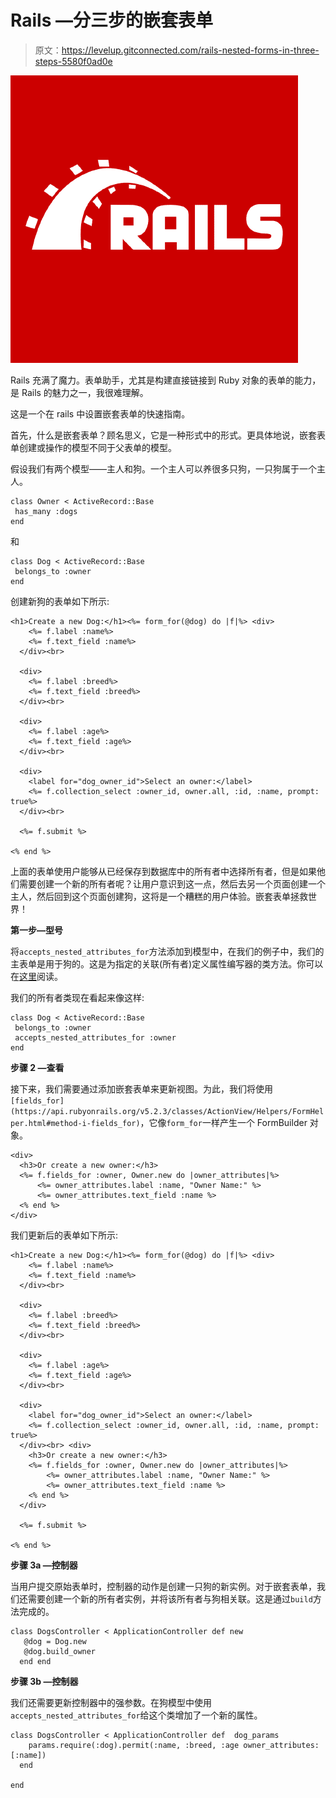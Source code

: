 # Rails —分三步的嵌套表单

> 原文：<https://levelup.gitconnected.com/rails-nested-forms-in-three-steps-5580f0ad0e>

![](img/e178d3034f65d48448206c863cdf2365.png)

Rails 充满了魔力。表单助手，尤其是构建直接链接到 Ruby 对象的表单的能力，是 Rails 的魅力之一，我很难理解。

这是一个在 rails 中设置嵌套表单的快速指南。

首先，什么是嵌套表单？顾名思义，它是一种形式中的形式。更具体地说，嵌套表单创建或操作的模型不同于父表单的模型。

假设我们有两个模型——主人和狗。一个主人可以养很多只狗，一只狗属于一个主人。

```
class Owner < ActiveRecord::Base
 has_many :dogs
end
```

和

```
class Dog < ActiveRecord::Base
 belongs_to :owner
end
```

创建新狗的表单如下所示:

```
<h1>Create a new Dog:</h1><%= form_for(@dog) do |f|%> <div>
    <%= f.label :name%>
    <%= f.text_field :name%>
  </div><br>

  <div>
    <%= f.label :breed%>
    <%= f.text_field :breed%>
  </div><br>

  <div>
    <%= f.label :age%>
    <%= f.text_field :age%>
  </div><br>

  <div>
    <label for="dog_owner_id">Select an owner:</label>
    <%= f.collection_select :owner_id, owner.all, :id, :name, prompt: true%>
  </div><br>

  <%= f.submit %>

<% end %>
```

上面的表单使用户能够从已经保存到数据库中的所有者中选择所有者，但是如果他们需要创建一个新的所有者呢？让用户意识到这一点，然后去另一个页面创建一个主人，然后回到这个页面创建狗，这将是一个糟糕的用户体验。嵌套表单拯救世界！

**第一步—型号**

将`accepts_nested_attributes_for`方法添加到模型中，在我们的例子中，我们的主表单是用于狗的。这是为指定的关联(所有者)定义属性编写器的类方法。你可以在[这里](https://api.rubyonrails.org/classes/ActiveRecord/NestedAttributes/ClassMethods.html)阅读。

我们的所有者类现在看起来像这样:

```
class Dog < ActiveRecord::Base
 belongs_to :owner
 accepts_nested_attributes_for :owner
end
```

**步骤 2 —查看**

接下来，我们需要通过添加嵌套表单来更新视图。为此，我们将使用 [](https://api.rubyonrails.org/v5.2.3/classes/ActionView/Helpers/FormHelper.html#method-i-fields_for) `[fields_for](https://api.rubyonrails.org/v5.2.3/classes/ActionView/Helpers/FormHelper.html#method-i-fields_for)`，它像`form_for`一样产生一个 FormBuilder 对象。

```
<div>
  <h3>Or create a new owner:</h3>
  <%= f.fields_for :owner, Owner.new do |owner_attributes|%>
      <%= owner_attributes.label :name, "Owner Name:" %>
      <%= owner_attributes.text_field :name %>
  <% end %>
</div>
```

我们更新后的表单如下所示:

```
<h1>Create a new Dog:</h1><%= form_for(@dog) do |f|%> <div>
    <%= f.label :name%>
    <%= f.text_field :name%>
  </div><br>

  <div>
    <%= f.label :breed%>
    <%= f.text_field :breed%>
  </div><br>

  <div>
    <%= f.label :age%>
    <%= f.text_field :age%>
  </div><br>

  <div>
    <label for="dog_owner_id">Select an owner:</label>
    <%= f.collection_select :owner_id, owner.all, :id, :name, prompt: true%>
  </div><br> <div>
    <h3>Or create a new owner:</h3>
    <%= f.fields_for :owner, Owner.new do |owner_attributes|%>
        <%= owner_attributes.label :name, "Owner Name:" %>
        <%= owner_attributes.text_field :name %>
    <% end %>
  </div>

  <%= f.submit %>

<% end %>
```

**步骤 3a —控制器**

当用户提交原始表单时，控制器的动作是创建一只狗的新实例。对于嵌套表单，我们还需要创建一个新的所有者实例，并将该所有者与狗相关联。这是通过`build`方法完成的。

```
class DogsController < ApplicationController def new
   @dog = Dog.new
   @dog.build_owner 
  end end
```

**步骤 3b —控制器**

我们还需要更新控制器中的强参数。在狗模型中使用`accepts_nested_attributes_for`给这个类增加了一个新的属性。

```
class DogsController < ApplicationController def  dog_params
    params.require(:dog).permit(:name, :breed, :age owner_attributes: [:name])
  end

end
```